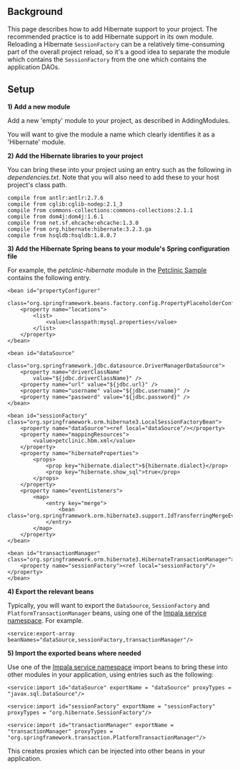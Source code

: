 ## Background ##

This page describes how to add Hibernate support to your project. The recommended practice is to add Hibernate support in its own module.
Reloading a Hibernate `SessionFactory` can be a relatively time-consuming part of the overall project reload, so it's a good idea to
separate the module which contains the `SessionFactory` from the one which contains the application DAOs.

## Setup ##

**1) Add a new module**

Add a new 'empty' module to your project, as described in AddingModules.

You will want to give the module a name which clearly identifies it as a 'Hibernate' module.

**2) Add the Hibernate libraries to your project**

You can bring these into your project using an entry such as the following in _dependencies.txt_.
Note that you will also need to add these to your host project's class path.

```
compile from antlr:antlr:2.7.6
compile from cglib:cglib-nodep:2.1_3
compile from commons-collections:commons-collections:2.1.1
compile from dom4j:dom4j:1.6.1
compile from net.sf.ehcache:ehcache:1.3.0
compile from org.hibernate:hibernate:3.2.3.ga
compile from hsqldb:hsqldb:1.8.0.7 
```

**3) Add the Hibernate Spring beans to your module's Spring configuration file**

For example, the _petclinic-hibernate_ module in the [Petclinic Sample](SamplesPetclinic.md) contains the following entry.

```
<bean id="propertyConfigurer"
    class="org.springframework.beans.factory.config.PropertyPlaceholderConfigurer">
    <property name="locations">
        <list>
            <value>classpath:mysql.properties</value>
        </list>
    </property>
</bean> 

<bean id="dataSource"
    class="org.springframework.jdbc.datasource.DriverManagerDataSource">
    <property name="driverClassName"
        value="${jdbc.driverClassName}" />
    <property name="url" value="${jdbc.url}" />
    <property name="username" value="${jdbc.username}" />
    <property name="password" value="${jdbc.password}" />
</bean>

<bean id="sessionFactory" class="org.springframework.orm.hibernate3.LocalSessionFactoryBean">
    <property name="dataSource"><ref local="dataSource"/></property>
    <property name="mappingResources">
        <value>petclinic.hbm.xml</value>
    </property>
    <property name="hibernateProperties">
        <props>
            <prop key="hibernate.dialect">${hibernate.dialect}</prop>
            <prop key="hibernate.show_sql">true</prop>      
        </props>
    </property>
    <property name="eventListeners">
        <map>
            <entry key="merge">
                <bean class="org.springframework.orm.hibernate3.support.IdTransferringMergeEventListener"/>
            </entry>
        </map>
    </property>
</bean>

<bean id="transactionManager" class="org.springframework.orm.hibernate3.HibernateTransactionManager">
    <property name="sessionFactory"><ref local="sessionFactory"/></property>
</bean>
```

**4) Export the relevant beans**

Typically, you will want to export the `DataSource`, `SessionFactory` and `PlatformTransactionManager` beans, using one of the
[Impala service namespace](NamespaceReferenceService.md). For example.

```
<service:export-array beanNames="dataSource,sessionFactory,transactionManager"/>
```

**5) Import the exported beans where needed**

Use one of the [Impala service namespace](NamespaceReferenceService.md) import beans to bring these into other
modules in your application, using entries such as the following:

```
<service:import id="dataSource" exportName = "dataSource" proxyTypes = "javax.sql.DataSource"/>
    
<service:import id="sessionFactory" exportName = "sessionFactory" proxyTypes = "org.hibernate.SessionFactory"/>
    
<service:import id="transactionManager" exportName = "transactionManager" proxyTypes = "org.springframework.transaction.PlatformTransactionManager"/>
```

This creates proxies which can be injected into other beans in your application.